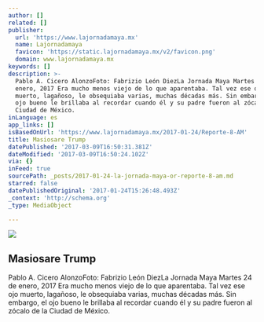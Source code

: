 ```yaml
---
author: []
related: []
publisher:
  url: 'https://www.lajornadamaya.mx'
  name: Lajornadamaya
  favicon: 'https://static.lajornadamaya.mx/v2/favicon.png'
  domain: www.lajornadamaya.mx
keywords: []
description: >-
  Pablo A. Cicero AlonzoFoto: Fabrizio León DiezLa Jornada Maya Martes 24 de
  enero, 2017 Era mucho menos viejo de lo que aparentaba. Tal vez ese ojo
  muerto, lagañoso, le obsequiaba varias, muchas décadas más. Sin embargo, el
  ojo bueno le brillaba al recordar cuando él y su padre fueron al zócalo de la
  Ciudad de México.
inLanguage: es
app_links: []
isBasedOnUrl: 'https://www.lajornadamaya.mx/2017-01-24/Reporte-8-AM'
title: Masiosare Trump
datePublished: '2017-03-09T16:50:31.381Z'
dateModified: '2017-03-09T16:50:24.102Z'
via: {}
inFeed: true
sourcePath: _posts/2017-01-24-la-jornada-maya-or-reporte-8-am.md
starred: false
datePublishedOriginal: '2017-01-24T15:26:48.493Z'
_context: 'http://schema.org'
_type: MediaObject

---
```

<article style=""><img src="https://img.lajornadamaya.mx/32/ui48s228qiss_640-414-cover" /><h1>Masiosare Trump</h1><p>Pablo A. Cicero AlonzoFoto: Fabrizio León DiezLa Jornada Maya Martes 24 de enero, 2017 Era mucho menos viejo de lo que aparentaba. Tal vez ese ojo muerto, lagañoso, le obsequiaba varias, muchas décadas más. Sin embargo, el ojo bueno le brillaba al recordar cuando él y su padre fueron al zócalo de la Ciudad de México.</p></article>